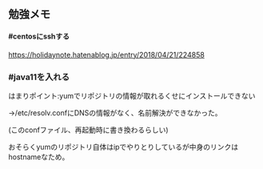 ## 勉強メモ

#### #centosにsshする

https://holidaynote.hatenablog.jp/entry/2018/04/21/224858

### #java11を入れる

はまりポイント:yumでリポジトリの情報が取れるくせにインストールできない

→/etc/resolv.confにDNSの情報がなく、名前解決ができなかった。

(このconfファイル、再起動時に書き換わるらしい)

おそらくyumのリポジトリ自体はipでやりとりしているが中身のリンクはhostnameなため。



